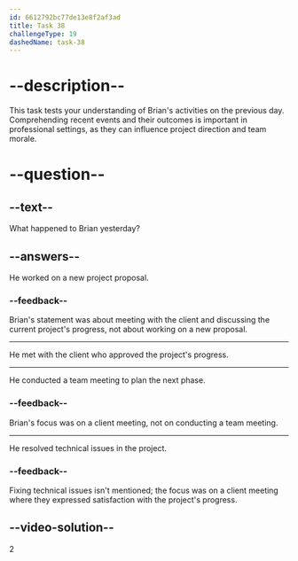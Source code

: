 ```yaml
---
id: 6612792bc77de13e8f2af3ad
title: Task 38
challengeType: 19
dashedName: task-38
---
```


<!--
AUDIO REFERENCE:
Brian: That's impressive. I met with the client yesterday, and they loved our progress. They gave us the green light to move on to the next phase.
-->

# --description--

This task tests your understanding of Brian's activities on the previous day. Comprehending recent events and their outcomes is important in professional settings, as they can influence project direction and team morale.

# --question--

## --text--

What happened to Brian yesterday?

## --answers--

He worked on a new project proposal.

### --feedback--

Brian's statement was about meeting with the client and discussing the current project's progress, not about working on a new proposal.

---

He met with the client who approved the project's progress.

---

He conducted a team meeting to plan the next phase.

### --feedback--

Brian's focus was on a client meeting, not on conducting a team meeting.

---

He resolved technical issues in the project.

### --feedback--

Fixing technical issues isn't mentioned; the focus was on a client meeting where they expressed satisfaction with the project's progress.

## --video-solution--

2
